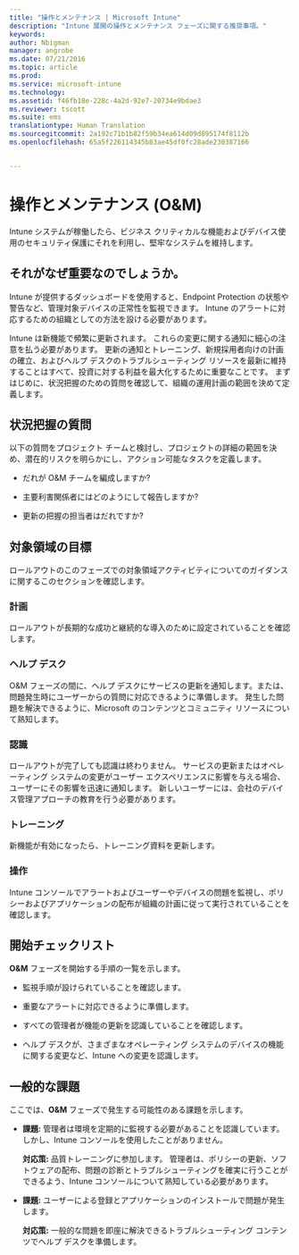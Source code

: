 ```yaml
---
title: "操作とメンテナンス | Microsoft Intune"
description: "Intune 展開の操作とメンテナンス フェーズに関する推奨事項。"
keywords: 
author: Nbigman
manager: angrobe
ms.date: 07/21/2016
ms.topic: article
ms.prod: 
ms.service: microsoft-intune
ms.technology: 
ms.assetid: f46fb18e-228c-4a2d-92e7-20734e9bdae3
ms.reviewer: tscott
ms.suite: ems
translationtype: Human Translation
ms.sourcegitcommit: 2a192c71b1b82f59b34ea614d09d895174f8112b
ms.openlocfilehash: 65a5f226114345b83ae45df0fc28ade230387166


---
```


# 操作とメンテナンス (O&M)
Intune システムが稼働したら、ビジネス クリティカルな機能およびデバイス使用のセキュリティ保護にそれを利用し、堅牢なシステムを維持します。

## それがなぜ重要なのでしょうか。
Intune が提供するダッシュボードを使用すると、Endpoint Protection の状態や警告など、管理対象デバイスの正常性を監視できます。 Intune のアラートに対応するための組織としての方法を設ける必要があります。

Intune は新機能で頻繁に更新されます。 これらの変更に関する通知に細心の注意を払う必要があります。
更新の通知とトレーニング、新規採用者向けの計画の確立、およびヘルプ デスクのトラブルシューティング リソースを最新に維持することはすべて、投資に対する利益を最大化するために重要なことです。
まずはじめに、状況把握のための質問を確認して、組織の運用計画の範囲を決めて定義します。

## 状況把握の質問
以下の質問をプロジェクト チームと検討し、プロジェクトの詳細の範囲を決め、潜在的リスクを明らかにし、アクション可能なタスクを定義します。

-   だれが O&M チームを編成しますか?

-   主要利害関係者にはどのようにして報告しますか?

-   更新の把握の担当者はだれですか?

## 対象領域の目標
ロールアウトのこのフェーズでの対象領域アクティビティについてのガイダンスに関するこのセクションを確認します。

### 計画
ロールアウトが長期的な成功と継続的な導入のために設定されていることを確認します。

### ヘルプ デスク
O&M フェーズの間に、ヘルプ デスクにサービスの更新を通知します。または、問題発生時にユーザーからの質問に対応できるように準備します。 発生した問題を解決できるように、Microsoft のコンテンツとコミュニティ リソースについて熟知します。

### 認識
ロールアウトが完了しても認識は終わりません。 サービスの更新またはオペレーティング システムの変更がユーザー エクスペリエンスに影響を与える場合、ユーザーにその影響を迅速に通知します。 新しいユーザーには、会社のデバイス管理アプローチの教育を行う必要があります。

### トレーニング
新機能が有効になったら、トレーニング資料を更新します。

### 操作
Intune コンソールでアラートおよびユーザーやデバイスの問題を監視し、ポリシーおよびアプリケーションの配布が組織の計画に従って実行されていることを確認します。

## 開始チェックリスト
**O&M** フェーズを開始する手順の一覧を示します。

-   監視手順が設けられていることを確認します。

-   重要なアラートに対応できるように準備します。

-   すべての管理者が機能の更新を認識していることを確認します。

-   ヘルプ デスクが、さまざまなオペレーティング システムのデバイスの機能に関する変更など、Intune への変更を認識します。

## 一般的な課題
ここでは、**O&M** フェーズで発生する可能性のある課題を示します。

-   **課題:** 管理者は環境を定期的に監視する必要があることを認識しています。 しかし、Intune コンソールを使用したことがありません。

    **対応策:** 品質トレーニングに参加します。 管理者は、ポリシーの更新、ソフトウェアの配布、問題の診断とトラブルシューティングを確実に行うことができるよう、Intune コンソールについて熟知している必要があります。

-   **課題:** ユーザーによる登録とアプリケーションのインストールで問題が発生します。

    **対応策:** 一般的な問題を即座に解決できるトラブルシューティング コンテンツでヘルプ デスクを準備します。



<!--HONumber=Jul16_HO4-->


